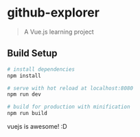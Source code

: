 # github-explorer

> A Vue.js learning project

## Build Setup

``` bash
# install dependencies
npm install

# serve with hot reload at localhost:8080
npm run dev

# build for production with minification
npm run build
```

vuejs is awesome! :D
